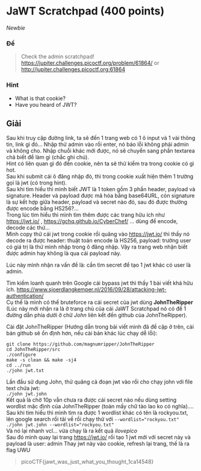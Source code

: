 # JaWT Scratchpad (400 points)
*Newbie*

### Đề 
> Check the admin scratchpad! https://jupiter.challenges.picoctf.org/problem/61864/ or http://jupiter.challenges.picoctf.org:61864
### Hint
- What is that cookie?
- Have you heard of JWT?

## Giải
Sau khi truy cập đường link, ta sẽ đến 1 trang web có 1 ô input và 1 vài thông tin, link gì đó...
Nhập thử admin vào rồi enter, nó báo lỗi không phải admin và không cho. Nhập chuỗi khác mới được, nó sẽ chuyển sang phần textarea chả biết để làm gì (chắc ghi chú).   
Hint có liên quan gì đó đến cookie, nên ta sẽ thử kiểm tra trong cookie có gì hot.      
Sau khi submit cái ô đăng nhập đó, thì trong cookie xuất hiện thêm 1 trường gọi là jwt (có trong hint).     
Sau khi tìm hiểu thì mình biết JWT là 1 token gồm 3 phần header, payload và signature. Header và payload được mã hóa bằng base64URL, còn signature là sự kết hợp giữa header, payload và secret nào đó, sau đó được thường được encode bằng HS256?...     
Trong lúc tìm hiểu thì mình tìm thêm được các trang hữu ích như https://jwt.io/ , https://gchq.github.io/CyberChef/ ... dùng để encode, decode các thứ...   
Mình copy thử cái jwt trong cookie rồi quăng vào https://jwt.io/ thì thấy nó decode ra được header: thuật toán encode là HS256, payload: trường user có giá trị là thứ mình nhập trong ô đăng nhập. Vậy ra trang web nhận biết được admin hay không là qua cái payload này.

Lúc này mình nhận ra vấn đề là: cần tìm secret để tạo 1 jwt khác có user là admin.

Tìm kiếm loanh quanh trên Google cái bypass jwt thì thấy 1 bài viết khá hữu ích. https://www.sjoerdlangkemper.nl/2016/09/28/attacking-jwt-authentication/       
Cụ thể là mình có thể bruteforce ra cái secret của jwt dùng **JohnTheRipper** (Lúc này mới nhận ra là ở trang chủ của cái JaWT Scratchpad nó có để 1 đường dẫn phía dưới ở chữ *John* liên kết đến github của JohnTheRipper).

Cài đặt JohnTheRipper (Hướng dẫn trong bài viết mình đã đề cập ở trên, cài bản github sẽ ổn định hơn, nếu cài bản khác lúc chạy dễ lỗi):
```
git clone https://github.com/magnumripper/JohnTheRipper
cd JohnTheRipper/src
./configure
make -s clean && make -sj4
cd ../run
./john jwt.txt
```

Lần đầu sử dụng John, thử quăng cả đoạn jwt vào rồi cho chạy john với file text chứa jwt:  
`./john jwt.john`     
Kết quả là chờ 10p vẫn chưa ra được cái secret nào nếu dùng setting wordlist mặc định của JohnTheRipper (toàn mấy chữ tào lao ko có nghĩa)....      
Sau khi tìm hiểu thì mình tìm ra được 1 wordlist khác có tên là rockyou.txt, lên google search rồi tải về rồi chạy thử với `--wordlist="rockyou.txt"`       
`./john jwt.john --wordlist="rockyou.txt"`      
Và nó lại nhanh vcl... vừa chạy là ra kết quả *ilovepico*   
Sau đó mình quay lại trang https://jwt.io/ rồi tạo 1 jwt mới với secret này và payload là user: admin
Thay jwt này vào cookie, refresh lại trang, thế là ra flag UWU
> picoCTF{jawt_was_just_what_you_thought_1ca14548}
